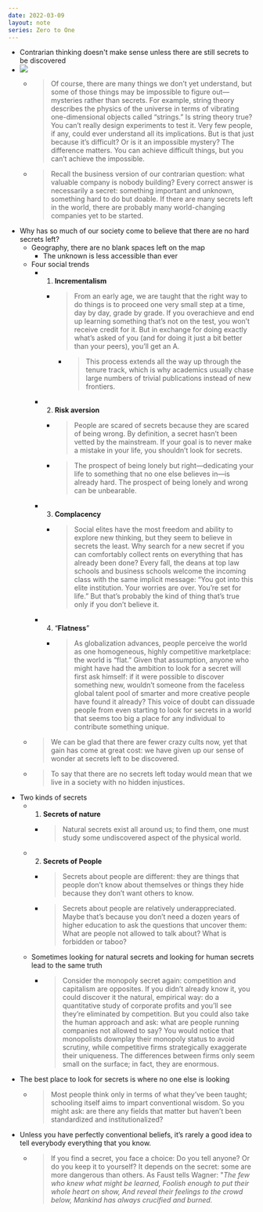 ```yaml
---
date: 2022-03-09
layout: note
series: Zero to One
---
```


- Contrarian thinking doesn't make sense unless there are still secrets to be discovered
- ![](https://firebasestorage.googleapis.com/v0/b/firescript-577a2.appspot.com/o/imgs%2Fapp%2FVitecek%2FExRr4uZ7sa.png?alt=media&token=a5d60284-2c89-49b7-b69e-f039184c9c5b)
    - > Of course, there are many things we don’t yet understand, but some of those things may be impossible to figure out—mysteries rather than secrets. For example, string theory describes the physics of the universe in terms of vibrating one-dimensional objects called “strings.” Is string theory true? You can’t really design experiments to test it. Very few people, if any, could ever understand all its implications. But is that just because it’s difficult? Or is it an impossible mystery? The difference matters. You can achieve difficult things, but you can’t achieve the impossible.
    - > Recall the business version of our contrarian question: what valuable company is nobody building? Every correct answer is necessarily a secret: something important and unknown, something hard to do but doable. If there are many secrets left in the world, there are probably many world-changing companies yet to be started.
- Why has so much of our society come to believe that there are no hard secrets left?
    - Geography, there are no blank spaces left on the map
        - The unknown is less accessible than ever
    - Four social trends
        - 1. **Incrementalism**
            - > From an early age, we are taught that the right way to do things is to proceed one very small step at a time, day by day, grade by grade. If you overachieve and end up learning something that’s not on the test, you won’t receive credit for it. But in exchange for doing exactly what’s asked of you (and for doing it just a bit better than your peers), you’ll get an A.
                - > This process extends all the way up through the tenure track, which is why academics usually chase large numbers of trivial publications instead of new frontiers.
        - 2. **Risk aversion**
            - > People are scared of secrets because they are scared of being wrong. By definition, a secret hasn’t been vetted by the mainstream. If your goal is to never make a mistake in your life, you shouldn’t look for secrets.
            - > The prospect of being lonely but right—dedicating your life to something that no one else believes in—is already hard. The prospect of being lonely and wrong can be unbearable.
        - 3. **Complacency**
            - > Social elites have the most freedom and ability to explore new thinking, but they seem to believe in secrets the least. Why search for a new secret if you can comfortably collect rents on everything that has already been done? Every fall, the deans at top law schools and business schools welcome the incoming class with the same implicit message: “You got into this elite institution. Your worries are over. You’re set for life.” But that’s probably the kind of thing that’s true only if you don’t believe it.
        - 4. “**Flatness**”
            - > As globalization advances, people perceive the world as one homogeneous, highly competitive marketplace: the world is “flat.” Given that assumption, anyone who might have had the ambition to look for a secret will first ask himself: if it were possible to discover something new, wouldn’t someone from the faceless global talent pool of smarter and more creative people have found it already? This voice of doubt can dissuade people from even starting to look for secrets in a world that seems too big a place for any individual to contribute something unique.
    - > We can be glad that there are fewer crazy cults now, yet that gain has come at great cost: we have given up our sense of wonder at secrets left to be discovered.
    - > To say that there are no secrets left today would mean that we live in a society with no hidden injustices.
- Two kinds of secrets
    - 1. **Secrets of nature**
        - > Natural secrets exist all around us; to find them, one must study some undiscovered aspect of the physical world.
    - 2. **Secrets of People**
        - > Secrets about people are different: they are things that people don’t know about themselves or things they hide because they don’t want others to know.
        - > Secrets about people are relatively underappreciated. Maybe that’s because you don’t need a dozen years of higher education to ask the questions that uncover them: What are people not allowed to talk about? What is forbidden or taboo?
    -  Sometimes looking for natural secrets and looking for human secrets lead to the same truth
        - > Consider the monopoly secret again: competition and capitalism are opposites. If you didn’t already know it, you could discover it the natural, empirical way: do a quantitative study of corporate profits and you’ll see they’re eliminated by competition. But you could also take the human approach and ask: what are people running companies not allowed to say? You would notice that monopolists downplay their monopoly status to avoid scrutiny, while competitive firms strategically exaggerate their uniqueness. The differences between firms only seem small on the surface; in fact, they are enormous.
- The best place to look for secrets is where no one else is looking
    - > Most people think only in terms of what they’ve been taught; schooling itself aims to impart conventional wisdom. So you might ask: are there any fields that matter but haven’t been standardized and institutionalized?
- Unless you have perfectly conventional beliefs, it’s rarely a good idea to tell everybody everything that you know.
    - > If you find a secret, you face a choice: Do you tell anyone? Or do you keep it to yourself? It depends on the secret: some are more dangerous than others. As Faust tells Wagner:
"_The few who knew what might be learned, Foolish enough to put their whole heart on show, And reveal their feelings to the crowd below, Mankind has always crucified and burned._